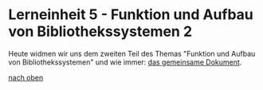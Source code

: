 # Lerneinheit 5 - Funktion und Aufbau von Bibliothekssystemen 2

Heute widmen wir uns dem zweiten Teil des Themas "Funktion und Aufbau von Bibliothekssystemen" und wie immer: [das gemeinsame Dokument](URL....). 


[nach oben](#lerneinheit-5---funktion-und-aufbau-von-bibliothekssystemen-2)
